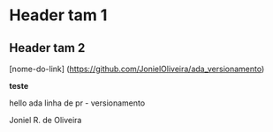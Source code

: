 # Header tam 1

## Header tam 2

[nome-do-link] (https://github.com/JonielOliveira/ada_versionamento)

**teste**
<!-- @import "[TOC]" {cmd="toc" depthFrom} -->


hello ada linha de pr - versionamento

Joniel R. de Oliveira
